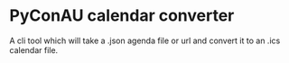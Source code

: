 # PyConAU calendar converter

A cli tool which will take a .json agenda file or url and convert it to an .ics calendar file.


